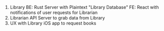 1. Library
BE: Rust Server with Plaintext "Library Database"
FE: React with notifications of user requests for Librarian
2. Librarian
API Server to grab data from Library
3. UX with Library
iOS app to request books